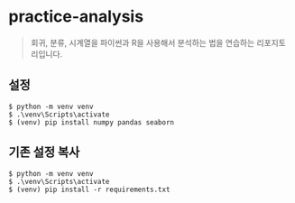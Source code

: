# practice-analysis
 
 > 회귀, 분류, 시계열을 파이썬과 R을 사용해서 분석하는 법을 연습하는 리포지토리입니다.

## 설정
```shell
$ python -m venv venv
$ .\venv\Scripts\activate
$ (venv) pip install numpy pandas seaborn
```

## 기존 설정 복사
```shell
$ python -m venv venv
$ .\venv\Scripts\activate
$ (venv) pip install -r requirements.txt
```